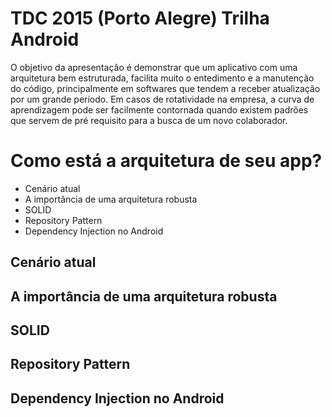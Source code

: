 TDC 2015 (Porto Alegre) Trilha Android
======================
O objetivo da apresentação é demonstrar que um aplicativo com uma arquitetura bem estruturada, facilita muito o entedimento e a manutenção do código, principalmente em softwares que tendem a receber atualização por um grande período.
Em casos de rotatividade na empresa, a curva de aprendizagem pode ser facilmente contornada quando existem padrões que servem de pré requisito para a busca de um novo colaborador.

Como está a arquitetura de seu app?
======================

- Cenário atual
- A importância de uma arquitetura robusta
- SOLID
- Repository Pattern
- Dependency Injection no Android

## Cenário atual

## A importância de uma arquitetura robusta

## SOLID

## Repository Pattern

## Dependency Injection no Android














